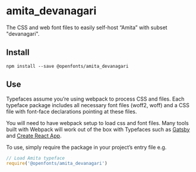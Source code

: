 
# amita_devanagari

The CSS and web font files to easily self-host “Amita” with subset "devanagari".

## Install

`npm install --save @openfonts/amita_devanagari`

## Use

Typefaces assume you’re using webpack to process CSS and files. Each typeface
package includes all necessary font files (woff2, woff) and a CSS file with
font-face declarations pointing at these files.

You will need to have webpack setup to load css and font files. Many tools built
with Webpack will work out of the box with Typefaces such as [Gatsby](https://github.com/gatsbyjs/gatsby)
and [Create React App](https://github.com/facebookincubator/create-react-app).

To use, simply require the package in your project’s entry file e.g.

```javascript
// Load Amita typeface
require('@openfonts/amita_devanagari')
```
